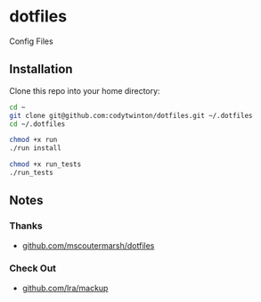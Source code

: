 # dotfiles

Config Files

## Installation

Clone this repo into your home directory:

```sh
cd ~
git clone git@github.com:codytwinton/dotfiles.git ~/.dotfiles
cd ~/.dotfiles

chmod +x run
./run install

chmod +x run_tests
./run_tests
```

## Notes

### Thanks

- [github.com/mscoutermarsh/dotfiles](https://github.com/mscoutermarsh/dotfiles)

### Check Out

- [github.com/lra/mackup](https://github.com/lra/mackup)
